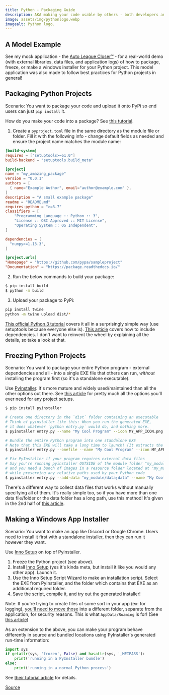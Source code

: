 ```yaml
---
title: Python - Packaging Guide
description: AKA making your code usable by others - both developers and end users.
image: assets/img/pythonlogo.webp
imagealt: Python logo.
---
```


## A Model Example

See my mock application - the [Auto League Closer™](https://github.com/kyfuse/auto-league-closer) - for a real-world demo (with external libraries, data files, and application logs) of how to package, freeze, or make a windows installer for your Python project. This model application was also made to follow best practices for Python projects in general!

## Packaging Python Projects

Scenario: You want to package your code and upload it onto PyPi so end users can just `pip install` it.

How do you make your code into a package? See [this tutorial](https://docs.python.org/3/tutorial/modules.html).

1. Create a `pyproject.toml` file in the same directory as the module file or folder. Fill it with the following info - change default fields as needed and ensure the project name matches the module name:

```toml
[build-system]
requires = ["setuptools>=61.0"]
build-backend = "setuptools.build_meta"

[project]
name = "my_amazing_package"
version = "0.0.1"
authors = [
  { name="Example Author", email="author@example.com" },
]
description = "A small example package"
readme = "README.md"
requires-python = ">=3.7"
classifiers = [
    "Programming Language :: Python :: 3",
    "License :: OSI Approved :: MIT License",
    "Operating System :: OS Independent",
]

dependencies = [
  "numpy>=1.13.3",
]

[project.urls]
"Homepage" = "https://github.com/pypa/sampleproject"
"Documentation" = "https://package.readthedocs.io/"
```

2. Run the below commands to build your package:

```bash
$ pip install build
$ python -m build
```

3. Upload your package to PyPi:

```bash
pip install twine
python -m twine upload dist/*
```

[This official Python 3 tutorial](https://packaging.python.org/en/latest/tutorials/packaging-projects/) covers it all in a surprisingly simple way (use setuptools because everyone else is). [This article](https://scikit-hep.org/developer/pep621) covers how to include dependencies. I don't want to reinvent the wheel by explaining all the details, so take a look at that.

## Freezing Python Projects

Scenario: You want to package your entire Python program - external dependencies and all - into a single EXE file that others can run, _without_ installing the program first (so it's a standalone executable).

Use [PyInstaller](https://pyinstaller.org/en/stable/). It's more mature and widely used/maintained than all the other options out there. See [this article](https://pyinstaller.org/en/stable/usage.html) for pretty much all the options you'll ever need for any project setups.

```bash
$ pip install pyinstaller

# Create one directory in the `dist` folder containing an executable
# Think of pyinstaller like this: When you run the generated EXE,
# it does whatever `python entry.py` would do, and nothing more.
$ pyinstaller entry.py --name "My Cool Program" --icon MY_APP_ICON.png

# Bundle the entire Python program into one standalone EXE
# Note that this EXE will take a long time to launch! (It extracts the folder on every run)
$ pyinstaller entry.py --onefile --name "My Cool Program" --icon MY_APP_ICON.png

# Fix PyInstaller if your program requires external data files
# Say you're running pyinstaller OUTSIDE of the module folder "my_module"
# and you need a bunch of images in a resource folder located at "my_module/data"
# while preserving any relative paths used by your Python code
$ pyinstaller entry.py --add-data "my_module/data;data" --name "My Cool Program" --icon MY_APP_ICON.png
```

There's a different way to collect data files that works without manually specifying all of them. It's really simple too, so if you have more than one data file/folder or the data folder has a long path, use this method! It's given in the 2nd half of [this article](https://pyinstaller.org/en/stable/runtime-information.html).

## Making a Windows App Installer

Scenario: You want to make an app like Discord or Google Chrome. Users need to install it first with a standalone installer, then they can run it however they want.

Use [Inno Setup](https://jrsoftware.org/isdl.php) on top of Pyinstaller.

1. Freeze the Python project (see above).
2. Install [Inno Setup](https://jrsoftware.org/isdl.php) (yes it's kinda meta, but install it like you would any other app). Launch it.
3. Use the Inno Setup Script Wizard to make an installation script. Select the EXE from PyInstaller, and the folder which contains that EXE as an additional required folder.
4. Save the script, compile it, and try out the generated installer!

Note: If you're trying to create files of some sort in your app (ex: for logging), [you'll need to move those](https://social.msdn.microsoft.com/Forums/en-US/8ab21321-b19a-4acc-a8db-5ebaae114332/write-to-program-filesapplicationname-without-administrator-privileges?forum=vbgeneral) into a different folder, separate from the application, for security reasons. This is what `AppData/Roaming` is for! (See [this article](https://learn.microsoft.com/en-us/archive/blogs/patricka/where-should-i-store-my-data-and-configuration-files-if-i-target-multiple-os-versions))

As an extension to the above, you can make your program behave differently in source and bundled locations using PyInstaller's generated run-time information:

```python
import sys
if getattr(sys, 'frozen', False) and hasattr(sys, '_MEIPASS'):
    print('running in a PyInstaller bundle')
else:
    print('running in a normal Python process')
```

See [their tutorial article](https://pyinstaller.org/en/stable/runtime-information.html) for details.

[Source](https://stackoverflow.com/questions/9960583/how-do-you-make-an-installer-for-your-python-program)
